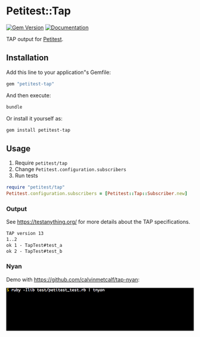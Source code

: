 # Petitest::Tap

[![Gem Version](https://badge.fury.io/rb/petitest-tap.svg)](https://rubygems.org/gems/petitest-tap)
[![Documentation](http://img.shields.io/badge/docs-rdoc.info-blue.svg)](http://www.rubydoc.info/github/petitest/petitest-tap)

TAP output for [Petitest](https://github.com/petitest/petitest).

## Installation

Add this line to your application"s Gemfile:

```ruby
gem "petitest-tap"
```

And then execute:

```bash
bundle
```

Or install it yourself as:

```bash
gem install petitest-tap
```

## Usage

1. Require `petitest/tap`
2. Change `Petitest.configuration.subscribers`
3. Run tests

```ruby
require "petitest/tap"
Petitest.configuration.subscribers = [Petitest::Tap::Subscriber.new]
```

### Output

See https://testanything.org/ for more details about the TAP specifications.

```
TAP version 13
1..2
ok 1 - TapTest#test_a
ok 2 - TapTest#test_b
```

### Nyan

Demo with https://github.com/calvinmetcalf/tap-nyan:

![demo](/images/demo.gif)
